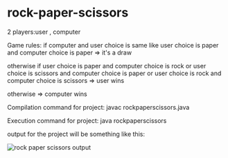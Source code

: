 # rock-paper-scissors
2 players:user , computer

 Game  rules:
if computer and user choice is same like user choice is paper and computer choice is paper 
=> it's a draw

otherwise if user choice is paper and computer choice is rock or
user choice is scissors and computer choice is paper or 
user choice is rock and computer choice is scissors 
=> user wins 

otherwise
=> computer wins

Compilation command for project: javac rockpaperscissors.java

Execution command for project: java rockpaperscissors

output for the project will be something like this:






![rock paper scissors output](https://github.com/Pesaru-Sreenidhi-Reddy/rock-paper-scissors/assets/82439346/c29200e5-acc0-4941-857a-cc4532c60a74)




